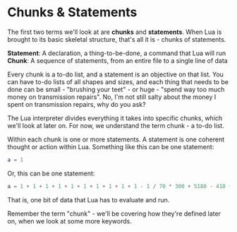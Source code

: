 # Chunks & Statements

The first two terms we'll look at are __chunks__ and __statements__. When Lua is brought to its basic skeletal structure, that's all it is - chunks of statements.

**Statement**: A declaration, a thing-to-be-done, a command that Lua will run
**Chunk**: A sequence of statements, from an entire file to a single line of data

Every chunk is a to-do list, and a statement is an objective on that list. You can have to-do lists of all shapes and sizes, and each thing that needs to be done can be small - "brushing your teet" - or huge - "spend way too much money on transmission repairs". No, I'm not still salty about the money I spent on transmission repairs, why do you ask?

The Lua interpreter divides everything it takes into specific chunks, which we'll look at later on. For now, we understand the term chunk - a to-do list.

Within each chunk is one or more statements. A statement is one coherent thought or action within Lua. Something like this can be one statement:
```lua
a = 1
```

Or, this can be one statement:
```lua
a = 1 + 1 + 1 + 1 + 1 + 1 + 1 + 1 + 1 + 1 - 1 / 70 * 300 + 5180 - 418 + 405
```

That is, one bit of data that Lua has to evaluate and run.

Remember the term "chunk" - we'll be covering how they're defined later on, when we look at some more keywords.